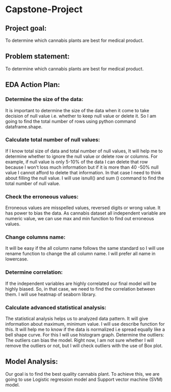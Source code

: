 # Capstone-Project
## Project goal:
To determine which cannabis plants are best for medical product.
## Problem statement: 
To determine which cannabis plants are best for medical product.
## EDA Action Plan:
### Determine the size of the data: 
It is important to determine the size of the data when it come to take decision of null value i.e. whether to keep null value or delete it.  So I am going to find the total number of rows using python command dataframe.shape.
### Calculate total number of null values: 
If I know total size of data and total number of null values, It will help me to determine whether to ignore the null value or delete row or columns. For example, if null value is only 5-10% of the data I can delete that row because I won’t loss much information but if it is more than 40 -50% null value I cannot afford to delete that information. In that case I need to think about filling the null value. I will use isnull() and sum () command to find the total number of null value.
### Check the erroneous values: 
Erroneous values are misspelled values, reversed digits or wrong value. It has power to bias the data. As cannabis dataset all independent variable are numeric value, we can use max and min function to find out erroneous values. 
### Change columns name: 
It will be easy if the all column name follows the same standard so I will use rename function to change the all column name. I will prefer all name in lowercase.
### Determine correlation:
If the independent variables are highly correlated our final model will be highly biased. So, in that case, we need to find the correlation between them. I will use heatmap of seaborn library.
### Calculate advanced statistical analysis: 
The statistical analysis helps us to analyzed data pattern. It will give information about maximum, minimum value. I will use describe function for this. It will help me to know if the data is normalized i.e spread equally like a bell shape curve. For this I will use histogram graph. 
Determine the outliers: The outliers can bias the model. Right now, I am not sure whether I will remove the outliers or not, but I will check outliers with the use of Box plot. 
## Model Analysis:
Our goal is to find the best quality cannabis plant. To achieve this, we are going to use Logistic regression model and Support vector machine (SVM) model.
